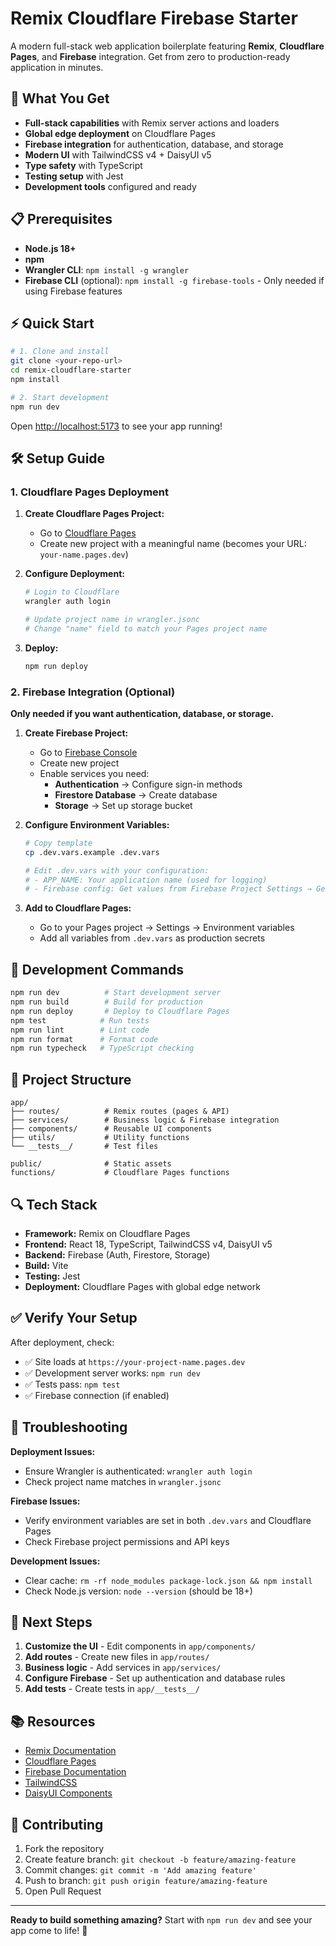 # Remix Cloudflare Firebase Starter

A modern full-stack web application boilerplate featuring **Remix**, **Cloudflare Pages**, and **Firebase** integration. Get from zero to production-ready application in minutes.

## 🚀 What You Get

- **Full-stack capabilities** with Remix server actions and loaders
- **Global edge deployment** on Cloudflare Pages
- **Firebase integration** for authentication, database, and storage
- **Modern UI** with TailwindCSS v4 + DaisyUI v5
- **Type safety** with TypeScript
- **Testing setup** with Jest
- **Development tools** configured and ready

## 📋 Prerequisites

- **Node.js 18+**
- **npm**
- **Wrangler CLI**: `npm install -g wrangler`
- **Firebase CLI** (optional): `npm install -g firebase-tools` - Only needed if using Firebase features

## ⚡ Quick Start

```bash
# 1. Clone and install
git clone <your-repo-url>
cd remix-cloudflare-starter
npm install

# 2. Start development
npm run dev
```

Open [http://localhost:5173](http://localhost:5173) to see your app running!

## 🛠 Setup Guide

### 1. Cloudflare Pages Deployment

1. **Create Cloudflare Pages Project:**
   - Go to [Cloudflare Pages](https://dash.cloudflare.com/pages)
   - Create new project with a meaningful name (becomes your URL: `your-name.pages.dev`)

2. **Configure Deployment:**

   ```bash
   # Login to Cloudflare
   wrangler auth login

   # Update project name in wrangler.jsonc
   # Change "name" field to match your Pages project name
   ```

3. **Deploy:**

   ```bash
   npm run deploy
   ```

### 2. Firebase Integration (Optional)

**Only needed if you want authentication, database, or storage.**

1. **Create Firebase Project:**
   - Go to [Firebase Console](https://console.firebase.google.com/)
   - Create new project
   - Enable services you need:
     - **Authentication** → Configure sign-in methods
     - **Firestore Database** → Create database
     - **Storage** → Set up storage bucket

2. **Configure Environment Variables:**

   ```bash
   # Copy template
   cp .dev.vars.example .dev.vars

   # Edit .dev.vars with your configuration:
   # - APP_NAME: Your application name (used for logging)
   # - Firebase config: Get values from Firebase Project Settings → General → Your apps
   ```

3. **Add to Cloudflare Pages:**
   - Go to your Pages project → Settings → Environment variables
   - Add all variables from `.dev.vars` as production secrets

## 🔧 Development Commands

```bash
npm run dev          # Start development server
npm run build        # Build for production
npm run deploy       # Deploy to Cloudflare Pages
npm test            # Run tests
npm run lint        # Lint code
npm run format      # Format code
npm run typecheck   # TypeScript checking
```

## 📁 Project Structure

```text
app/
├── routes/          # Remix routes (pages & API)
├── services/        # Business logic & Firebase integration
├── components/      # Reusable UI components
├── utils/           # Utility functions
└── __tests__/       # Test files

public/              # Static assets
functions/           # Cloudflare Pages functions
```

## 🔍 Tech Stack

- **Framework:** Remix on Cloudflare Pages
- **Frontend:** React 18, TypeScript, TailwindCSS v4, DaisyUI v5
- **Backend:** Firebase (Auth, Firestore, Storage)
- **Build:** Vite
- **Testing:** Jest
- **Deployment:** Cloudflare Pages with global edge network

## ✅ Verify Your Setup

After deployment, check:

- ✅ Site loads at `https://your-project-name.pages.dev`
- ✅ Development server works: `npm run dev`
- ✅ Tests pass: `npm test`
- ✅ Firebase connection (if enabled)

## 🚨 Troubleshooting

**Deployment Issues:**

- Ensure Wrangler is authenticated: `wrangler auth login`
- Check project name matches in `wrangler.jsonc`

**Firebase Issues:**

- Verify environment variables are set in both `.dev.vars` and Cloudflare Pages
- Check Firebase project permissions and API keys

**Development Issues:**

- Clear cache: `rm -rf node_modules package-lock.json && npm install`
- Check Node.js version: `node --version` (should be 18+)

## 🎯 Next Steps

1. **Customize the UI** - Edit components in `app/components/`
2. **Add routes** - Create new files in `app/routes/`
3. **Business logic** - Add services in `app/services/`
4. **Configure Firebase** - Set up authentication and database rules
5. **Add tests** - Create tests in `app/__tests__/`

## 📚 Resources

- [Remix Documentation](https://remix.run/docs)
- [Cloudflare Pages](https://developers.cloudflare.com/pages/)
- [Firebase Documentation](https://firebase.google.com/docs)
- [TailwindCSS](https://tailwindcss.com/docs)
- [DaisyUI Components](https://daisyui.com/components/)

## 🤝 Contributing

1. Fork the repository
2. Create feature branch: `git checkout -b feature/amazing-feature`
3. Commit changes: `git commit -m 'Add amazing feature'`
4. Push to branch: `git push origin feature/amazing-feature`
5. Open Pull Request

---

**Ready to build something amazing?** Start with `npm run dev` and see your app come to life! 🎉
